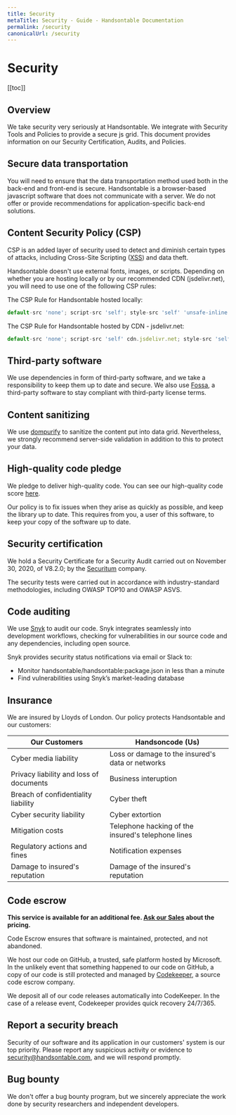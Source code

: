 ```yaml
---
title: Security
metaTitle: Security - Guide - Handsontable Documentation
permalink: /security
canonicalUrl: /security
---
```


# Security

[[toc]]

## Overview

We take security very seriously at Handsontable. We integrate with Security Tools and Policies to provide a secure js grid. This document provides information on our Security Certification, Audits, and Policies.

## Secure data transportation

You will need to ensure that the data transportation method used both in the back-end and front-end is secure.
Handsontable is a browser-based javascript software that does not communicate with a server. We do not offer or provide recommendations for application-specific back-end solutions.

## Content Security Policy (CSP)

CSP is an added layer of security used to detect and diminish certain types of attacks, including Cross-Site Scripting ([XSS](https://developer.mozilla.org/en-US/docs/Glossary/Cross-site_scripting)) and data theft.

Handsontable doesn't use external fonts, images, or scripts. Depending on whether you are hosting locally or by our recommended CDN (jsdelivr.net), you will need to use one of the following CSP rules:

The CSP Rule for Handsontable hosted locally:
```js
default-src 'none'; script-src 'self'; style-src 'self' 'unsafe-inline'
```

The CSP Rule for Handsontable hosted by CDN  - jsdelivr.net:
```js
default-src 'none'; script-src 'self' cdn.jsdelivr.net; style-src 'self' 'unsafe-inline' cdn.jsdelivr.net
```

## Third-party software

We use dependencies in form of third-party software, and we take a responsibility to keep them up to date and secure. We also use [Fossa](https://fossa.com), a third-party software to stay compliant with third-party license terms.

## Content sanitizing

We use [dompurify](https://www.npmjs.com/package/dompurify) to sanitize the content put into data grid. Nevertheless, we strongly recommend server-side validation in addition to this to protect your data.

## High-quality code pledge

We pledge to deliver high-quality code. You can see our high-quality code score [here](https://lgtm.com/projects/g/handsontable/handsontable/context:javascript).

Our policy is to fix issues when they arise as quickly as possible, and keep the library up to date. This requires from you, a user of this software, to keep your copy of the software up to date.

## Security certification

We hold a Security Certificate for a Security Audit carried out on November 30, 2020, of V8.2.0; by the [Securitum](https://securitum.pl/) company.

The security tests were carried out in accordance with industry-standard methodologies, including OWASP TOP10 and OWASP ASVS.

## Code auditing

We use [Snyk](https://snyk.io/test/github/handsontable/handsontable?targetFile=package.json) to audit our code. Snyk integrates seamlessly into development workflows, checking for vulnerabilities in our source code and any dependencies, including open source.

Snyk provides security status notifications via email or Slack to:
 -  Monitor handsontable/handsontable:package.json in less than a minute
 -  Find vulnerabilities using Snyk’s market-leading database

## Insurance

We are insured by Lloyds of London. Our policy protects Handsontable and our customers:

| Our Customers | Handsoncode (Us)  |
|--|--|
| Cyber media liability | Loss or damage to the insured's data or networks  |
| Privacy liability and loss of documents | Business interuption |
| Breach of confidentiality liability | Cyber theft|
| Cyber security liability | Cyber extortion |
| Mitigation costs | Telephone hacking of the insured's telephone lines |
| Regulatory actions and fines | Notification expenses |
| Damage to insured's reputation | Damage of the insured's reputation |

## Code escrow

**This service is available for an additional fee. [Ask our Sales](https://handsontable.com/contact?category=request_for_quotation) about the pricing.**

Code Escrow ensures that software is maintained, protected, and not abandoned.

We host our code on GitHub, a trusted, safe platform hosted by Microsoft. In the unlikely event that something happened to our code on GitHub, a copy of our code is still protected and managed by [Codekeeper](https://codekeeper.co/), a source code escrow company.

We deposit all of our code releases automatically into CodeKeeper. In the case of a release event, Codekeeper provides quick recovery 24/7/365.

## Report a security breach

Security of our software and its application in our customers' system is our top priority. Please report any suspicious activity or evidence to [security@handsontable.com](mailto:security@handsontable.com), and we will respond promptly.

## Bug bounty

We don't offer a bug bounty program, but we sincerely appreciate the work done by security researchers and independent developers.
